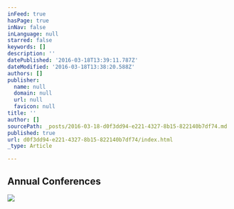```yaml
---
inFeed: true
hasPage: true
inNav: false
inLanguage: null
starred: false
keywords: []
description: ''
datePublished: '2016-03-18T13:39:11.787Z'
dateModified: '2016-03-18T13:38:20.588Z'
authors: []
publisher:
  name: null
  domain: null
  url: null
  favicon: null
title: ''
author: []
sourcePath: _posts/2016-03-18-d0f3dd94-e221-4327-8b15-822140b7df74.md
published: true
url: d0f3dd94-e221-4327-8b15-822140b7df74/index.html
_type: Article

---
```

## Annual Conferences
![](https://the-grid-user-content.s3-us-west-2.amazonaws.com/61d224c5-68ef-4897-a04d-3d86dfbd556f.jpg)